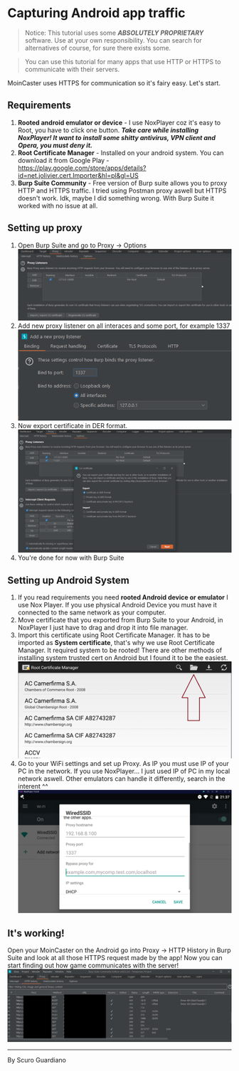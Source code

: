 # Capturing Android app traffic
> Notice: This tutorial uses some ***ABSOLUTELY PROPRIETARY*** software. Use at your own responsibility. You can search for alternatives of course, for sure there exists some.

> You can use this tutorial for many apps that use HTTP or HTTPS to communicate with their servers.

MoinCaster uses HTTPS for communication so it's fairy easy. Let's start.

## Requirements
1. **Rooted android emulator or device** - I use NoxPlayer coz it's easy to Root, you have to click one button. ***Take care while installing NoxPlayer! It want to install some shitty antivirus, VPN client and Opera, you must deny it.***
3. **Root Certificate Manager** - Installed on your android system. You can download it from Google Play - https://play.google.com/store/apps/details?id=net.jolivier.cert.Importer&hl=pl&gl=US
2. **Burp Suite Community** - Free version of Burp suite allows you to proxy HTTP and HTTPS traffic. I tried using Postman proxy aswell but HTTPS doesn't work. Idk, maybe I did something wrong. With Burp Suite it worked with no issue at all.

## Setting up proxy
1. Open Burp Suite and go to Proxy -> Options
![Burp Suite proxy options](assets/1.png)
2. Add new proxy listener on all interaces and some port, for example 1337 ![Burp Suite add new proxy](assets/2.png)
3. Now export certificate in DER format. ![Burp Suite export certificate](assets/3.png)
4. You're done for now with Burp Suite

## Setting up Android System
1. If you read requirements you need **rooted Android device or emulator** I use Nox Player. If you use physical Android Device you must have it connected to the same network as your computer.
2. Move certificate that you exported from Burp Suite to your Android, in NoxPlayer I just have to drag and drop it into file manager.
3. Import this certificate using Root Certificate Manager. It has to be imported as **System certificate**, that's why we use Root Certificate Manager. It required system to be rooted! There are other methods of installing system trusted cert on Android but I found it to be the easiest. ![Root certificate Manager](assets/5.png)
4. Go to your WiFi settings and set up Proxy. As IP you must use IP of your PC in the network. If you use NoxPlayer... I just used IP of PC in my local network aswell. Other emulators can handle it differently, search in the interent ^^ ![Wifi proxy](assets/4.png)

## It's working!
Open your MoinCaster on the Android go into Proxy -> HTTP History in Burp Suite and look at all those HTTPS request made by the app! Now you can start finding out how game communicates with the server!
![Burp Suite HTTP History](assets/6.png)

---
By Scuro Guardiano